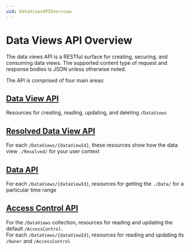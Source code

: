 ```yaml
---
uid: DataViewsAPIOverview
---
```


# Data Views API Overview

The data views API is a RESTful surface for creating, securing, and consuming data views. 
The supported content type of request and response bodies is JSON unless otherwise noted.

The API is comprised of four main areas:

## [Data View API](xref:DataViewAPI)
Resources for creating, reading, updating, and deleting `/DataViews`

## [Resolved Data View API](xref:ResolvedDataViewAPI)
For each `/DataViews/{dataViewId}`, these resources show how the data view `./Resolved/` for your user context

## [Data API](xref:DataViewDataAPI)
For each `/DataViews/{dataViewId}`, resources for getting the `./Data/` for a particular time range

## [Access Control API](xref:DataViewsAccessControlAPI)
For the `/DataViews` collection, resources for reading and updating the default `/AccessControl`.  
For each `/DataViews/{dataViewId}`, resources for reading and updating its `/Owner` and `/AccessControl`